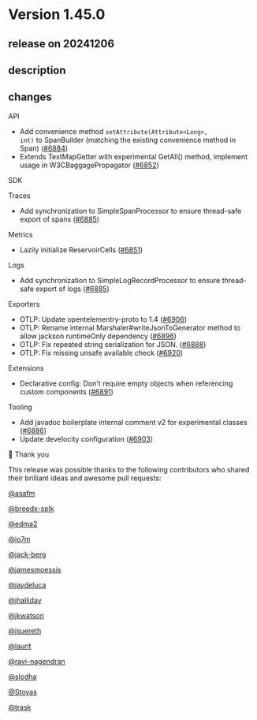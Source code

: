 # Version 1.45.0

## release on 20241206

## description

## changes

API

* Add convenience method <code>setAttribute(Attribute&lt;Long&gt;, int)</code> to SpanBuilder (matching the existing convenience method in Span) (<a href="https://github.com/open-telemetry/opentelemetry-java/pull/6884" data-hovercard-type="pull_request" data-hovercard-url="/open-telemetry/opentelemetry-java/pull/6884/hovercard">#6884</a>)
* Extends TextMapGetter with experimental GetAll() method, implement usage in W3CBaggagePropagator (<a href="https://github.com/open-telemetry/opentelemetry-java/pull/6852" data-hovercard-type="pull_request" data-hovercard-url="/open-telemetry/opentelemetry-java/pull/6852/hovercard">#6852</a>)

SDK

Traces

* Add synchronization to SimpleSpanProcessor to ensure thread-safe export of spans (<a href="https://github.com/open-telemetry/opentelemetry-java/pull/6885" data-hovercard-type="pull_request" data-hovercard-url="/open-telemetry/opentelemetry-java/pull/6885/hovercard">#6885</a>)

Metrics

* Lazily initialize ReservoirCells (<a href="https://github.com/open-telemetry/opentelemetry-java/pull/6851" data-hovercard-type="pull_request" data-hovercard-url="/open-telemetry/opentelemetry-java/pull/6851/hovercard">#6851</a>)

Logs

* Add synchronization to SimpleLogRecordProcessor to ensure thread-safe export of logs (<a href="https://github.com/open-telemetry/opentelemetry-java/pull/6885" data-hovercard-type="pull_request" data-hovercard-url="/open-telemetry/opentelemetry-java/pull/6885/hovercard">#6885</a>)

Exporters

* OTLP: Update opentelementry-proto to 1.4 (<a href="https://github.com/open-telemetry/opentelemetry-java/pull/6906" data-hovercard-type="pull_request" data-hovercard-url="/open-telemetry/opentelemetry-java/pull/6906/hovercard">#6906</a>)
* OTLP: Rename internal Marshaler#writeJsonToGenerator method to allow jackson runtimeOnly dependency (<a href="https://github.com/open-telemetry/opentelemetry-java/pull/6896" data-hovercard-type="pull_request" data-hovercard-url="/open-telemetry/opentelemetry-java/pull/6896/hovercard">#6896</a>)
* OTLP: Fix repeated string serialization for JSON. (<a href="https://github.com/open-telemetry/opentelemetry-java/pull/6888" data-hovercard-type="pull_request" data-hovercard-url="/open-telemetry/opentelemetry-java/pull/6888/hovercard">#6888</a>)
* OTLP: Fix missing unsafe available check (<a href="https://github.com/open-telemetry/opentelemetry-java/pull/6920" data-hovercard-type="pull_request" data-hovercard-url="/open-telemetry/opentelemetry-java/pull/6920/hovercard">#6920</a>)

Extensions

* Declarative config: Don't require empty objects when referencing custom components (<a href="https://github.com/open-telemetry/opentelemetry-java/pull/6891" data-hovercard-type="pull_request" data-hovercard-url="/open-telemetry/opentelemetry-java/pull/6891/hovercard">#6891</a>)

Tooling

* Add javadoc boilerplate internal comment v2 for experimental classes (<a href="https://github.com/open-telemetry/opentelemetry-java/pull/6886" data-hovercard-type="pull_request" data-hovercard-url="/open-telemetry/opentelemetry-java/pull/6886/hovercard">#6886</a>)
* Update develocity configuration (<a href="https://github.com/open-telemetry/opentelemetry-java/pull/6903" data-hovercard-type="pull_request" data-hovercard-url="/open-telemetry/opentelemetry-java/pull/6903/hovercard">#6903</a>)

🙇 Thank you

This release was possible thanks to the following contributors who shared their brilliant ideas and awesome pull requests:

<a class="user-mention notranslate" data-hovercard-type="user" data-hovercard-url="/users/asafm/hovercard" data-octo-click="hovercard-link-click" data-octo-dimensions="link_type:self" href="https://github.com/asafm">@asafm</a>

<a class="user-mention notranslate" data-hovercard-type="user" data-hovercard-url="/users/breedx-splk/hovercard" data-octo-click="hovercard-link-click" data-octo-dimensions="link_type:self" href="https://github.com/breedx-splk">@breedx-splk</a>

<a class="user-mention notranslate" data-hovercard-type="user" data-hovercard-url="/users/edma2/hovercard" data-octo-click="hovercard-link-click" data-octo-dimensions="link_type:self" href="https://github.com/edma2">@edma2</a>

<a class="user-mention notranslate" data-hovercard-type="user" data-hovercard-url="/users/io7m/hovercard" data-octo-click="hovercard-link-click" data-octo-dimensions="link_type:self" href="https://github.com/io7m">@io7m</a>

<a class="user-mention notranslate" data-hovercard-type="user" data-hovercard-url="/users/jack-berg/hovercard" data-octo-click="hovercard-link-click" data-octo-dimensions="link_type:self" href="https://github.com/jack-berg">@jack-berg</a>

<a class="user-mention notranslate" data-hovercard-type="user" data-hovercard-url="/users/jamesmoessis/hovercard" data-octo-click="hovercard-link-click" data-octo-dimensions="link_type:self" href="https://github.com/jamesmoessis">@jamesmoessis</a>

<a class="user-mention notranslate" data-hovercard-type="user" data-hovercard-url="/users/jaydeluca/hovercard" data-octo-click="hovercard-link-click" data-octo-dimensions="link_type:self" href="https://github.com/jaydeluca">@jaydeluca</a>

<a class="user-mention notranslate" data-hovercard-type="user" data-hovercard-url="/users/jhalliday/hovercard" data-octo-click="hovercard-link-click" data-octo-dimensions="link_type:self" href="https://github.com/jhalliday">@jhalliday</a>

<a class="user-mention notranslate" data-hovercard-type="user" data-hovercard-url="/users/jkwatson/hovercard" data-octo-click="hovercard-link-click" data-octo-dimensions="link_type:self" href="https://github.com/jkwatson">@jkwatson</a>

<a class="user-mention notranslate" data-hovercard-type="user" data-hovercard-url="/users/jsuereth/hovercard" data-octo-click="hovercard-link-click" data-octo-dimensions="link_type:self" href="https://github.com/jsuereth">@jsuereth</a>

<a class="user-mention notranslate" data-hovercard-type="user" data-hovercard-url="/users/laurit/hovercard" data-octo-click="hovercard-link-click" data-octo-dimensions="link_type:self" href="https://github.com/laurit">@laurit</a>

<a class="user-mention notranslate" data-hovercard-type="user" data-hovercard-url="/users/ravi-nagendran/hovercard" data-octo-click="hovercard-link-click" data-octo-dimensions="link_type:self" href="https://github.com/ravi-nagendran">@ravi-nagendran</a>

<a class="user-mention notranslate" data-hovercard-type="user" data-hovercard-url="/users/slodha/hovercard" data-octo-click="hovercard-link-click" data-octo-dimensions="link_type:self" href="https://github.com/slodha">@slodha</a>

<a class="user-mention notranslate" data-hovercard-type="user" data-hovercard-url="/users/Stoyas/hovercard" data-octo-click="hovercard-link-click" data-octo-dimensions="link_type:self" href="https://github.com/Stoyas">@Stoyas</a>

<a class="user-mention notranslate" data-hovercard-type="user" data-hovercard-url="/users/trask/hovercard" data-octo-click="hovercard-link-click" data-octo-dimensions="link_type:self" href="https://github.com/trask">@trask</a>

